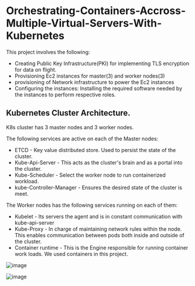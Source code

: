 # Orchestrating-Containers-Accross-Multiple-Virtual-Servers-With-Kubernetes


This project involves the following:

- Creating Public Key Infrastructure(PKI) for implementing TLS encryption for data on flight.
- Provisioning Ec2 instances for master(3) and worker nodes(3)
- provisioning of Network infrastructure to power the Ec2 instances
- Configuring the instances: Installing the required software needed by the instances to perform respective roles.



##  Kubernetes Cluster Architecture.

K8s cluster has 3 master nodes and 3 worker nodes.

The following services are active on each of the Master nodes:

  - ETCD - Key value distributed store. Used to persist the state of the cluster.
  - Kube-Api-Server - This acts as the cluster's brain and as a portal into the cluster.
  - Kube-Scheduler - Select the worker node to run containerized workload. 
  - kube-Controller-Manager - Ensures the desired state of the cluster is meet. 



The Worker nodes has the following services running on each of them:

  - Kubelet - Its servers the agent and is in constant communication with kube-api-server
  - Kube-Proxy - In charge of maintaining network rules within the node. This enables communication between pods both inside and outside of the cluster.
  - Container runtime - This is the Engine responsible for running container work loads. We used containers in this project.
  
  ![image](https://user-images.githubusercontent.com/50416701/204163978-06a5aabc-ee65-47cd-b560-cc89d5b08c5c.png)




![image](https://user-images.githubusercontent.com/50416701/204164145-3dfd0da6-e18c-4a0e-b98a-fcc9e4e1ed54.png)




